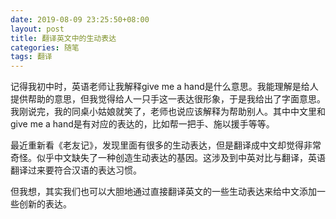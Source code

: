 ```yaml
---
date: 2019-08-09 23:25:50+08:00
layout: post
title: 翻译英文中的生动表达
categories: 随笔
tags: 翻译
---
```


记得我初中时，英语老师让我解释give me a hand是什么意思。我能理解是给人提供帮助的意思，但我觉得给人一只手这一表达很形象，于是我给出了字面意思。我刚说完，我的同桌小姑娘就笑了，老师也说应该解释为帮助别人。其中中文里和give me a hand是有对应的表达的，比如帮一把手、施以援手等等。

最近重新看《老友记》，发现里面有很多的生动表达，但是翻译成中文却觉得非常奇怪。似乎中文缺失了一种创造生动表达的基因。这涉及到中英对比与翻译，英语翻译过来要符合汉语的表达习惯。

但我想，其实我们也可以大胆地通过直接翻译英文的一些生动表达来给中文添加一些创新的表达。

